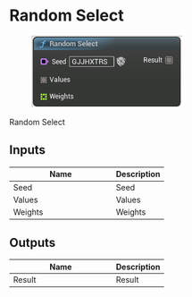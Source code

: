 # Random Select

<div align="left" data-full-width="false">

<figure><img src="Random_Select.png" alt=""><figcaption></figcaption></figure>

</div>

Random Select

## Inputs

<table>
<thead><tr><th width="170">Name</th><th>Description</th></tr></thead>
<tbody>
<tr><td>Seed</td><td>Seed</td></tr>
<tr><td>Values</td><td>Values</td></tr>
<tr><td>Weights</td><td>Weights</td></tr>
</tbody>
</table>

## Outputs

<table>
<thead><tr><th width="170">Name</th><th>Description</th></tr></thead>
<tbody>
<tr><td>Result</td><td>Result</td></tr>
</tbody>
</table>
